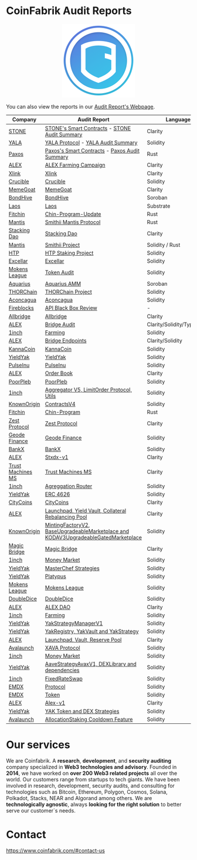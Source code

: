 # CoinFabrik Audit Reports

<div align="center">
  <img height="200" src="https://github.com/CoinFabrik/Audits/blob/main/coinfabrik-logo.png"  />
</div>

You can also view the reports in our [Audit Report's Webpage](https://www.coinfabrik.com/smart-contract-audit-reports/).

| Company | Audit Report    | Language | Date      |
| --------------------------------------------------------------------- | --------------- | -------- | --------- |
| [STONE](https://github.com/CoinFabrik/Audits/tree/main/$STONE)   | [STONE's Smart Contracts](https://github.com/CoinFabrik/coinfabrik-audit-reports/blob/main/$STONE/Coinfabrik-Stone-Audit-2025-03.pdf) - [STONE Audit Summary](https://www.coinfabrik.com/blog/stone-audit-report/) | Clarity | 03/2025 |
| [YALA](https://github.com/CoinFabrik/Audits/tree/main/YALA)   | [YALA Protocol](https://github.com/CoinFabrik/coinfabrik-audit-reports/blob/main/YALA/Coinfabrik-YALA-Audit-2025-02.pdf) - [YALA Audit Summary](https://www.coinfabrik.com/blog/yala-audit-report/) | Solidity | 02/2025 |
| [Paxos](https://github.com/CoinFabrik/Audits/tree/main/Paxos)   | [Paxos's Smart Contracts](https://github.com/CoinFabrik/coinfabrik-audit-reports/blob/main/Paxos/Coinfabrik-Paxos-Audit-2024-12.pdf) - [Paxos Audit Summary](https://www.coinfabrik.com/blog/paxos-audit-report/) | Rust | 12/2024 |
| [ALEX](https://github.com/CoinFabrik/Audits/tree/main/Alex)   | [ALEX Farming Campaign](https://github.com/CoinFabrik/coinfabrik-audit-reports/blob/main/ALEX/CoinFabirk-Alex-Farming-Campaign-Audit-01-2025.pdf) | Clarity | 01/2025 |
| [Xlink](https://github.com/CoinFabrik/Audits/tree/main/Xlink)   | [Xlink](https://github.com/CoinFabrik/coinfabrik-audit-reports/blob/main/Xlink/CoinFabrik-Xlink_Audit-2024-11.pdf) | Clarity | 11/2024 |
| [Crucible](https://github.com/CoinFabrik/Audits/tree/main/Crucible)   | [Crucible](https://github.com/CoinFabrik/coinfabrik-audit-reports/blob/main/Crucible/CoinFabrik-Crucible_Audit-2024-09.pdf) | Solidity | 10/2024 |
| [MemeGoat](https://github.com/CoinFabrik/Audits/tree/main/MemeGoat)   | [MemeGoat](https://github.com/CoinFabrik/coinfabrik-audit-reports/blob/main/MemeGoat/CoinFabrik-MemeGoat_Audit-2024-09.pdf) | Clarity | 09/2024 |
| [BondHive](https://github.com/CoinFabrik/Audits/tree/main/BondHive)   | [BondHive](https://github.com/CoinFabrik/coinfabrik-audit-reports/blob/main/BondHive/CoinFabrik-BondHive_Audit-2024-09.pdf) | Soroban | 09/2024 |
| [Laos](https://github.com/CoinFabrik/Audits/tree/main/Laos)   | [Laos](https://github.com/CoinFabrik/coinfabrik-audit-reports/blob/main/Laos/CoinFabrik-LAOS_Audit-2024-08.pdf) | Substrate | 08/2024 | 
| [Fitchin](https://github.com/CoinFabrik/Audits/tree/main/Fitchin)   | [Chin-Program-Update](https://github.com/CoinFabrik/Audits/blob/main/Fitchin/CoinFabrik-Fitchin-Chin_Program_Update-June-2024.pdf) | Rust | 06/2024 |
| [Mantis](https://github.com/CoinFabrik/Audits/tree/main/Smithii)   | [Smithii Mantis Protocol](https://github.com/CoinFabrik/coinfabrik-audit-reports/blob/main/Mantis/06-2024-coinfabrik-smithii_mantis_protocol_audit.pdf) | Rust | 06/2024 |
| [Stacking Dao](https://github.com/CoinFabrik/Audits/tree/main/StackingDao)   | [Stacking Dao](https://github.com/CoinFabrik/Audits/blob/main/StackingDao/StakingDao-Strategy-v3-Audit-v2.pdf) | Clarity | 05/2024 |
| [Mantis](https://github.com/CoinFabrik/Audits/tree/main/Smithii)   | [Smithii Project](https://github.com/CoinFabrik/coinfabrik-audit-reports/blob/main/Mantis/05-2024-coinfabrik-smithii_project_audit.pdf) | Solidity / Rust | 05/2024 |
| [HTP](https://github.com/CoinFabrik/Audits/tree/main/HTP)   | [HTP Staking Project](https://github.com/CoinFabrik/Audits/blob/main/HTP/04-2024-Coinfabrik-Htp-Stacking-Protocol-Audit.pdf) | Solidity | 04/2024 |
| [Excellar](https://github.com/CoinFabrik/Audits/tree/main/Excellar)   | [Excellar](https://github.com/CoinFabrik/Audits/blob/main/Excellar/04-2024-CoinFabrik-Excellar-Audit-Report.pdf) | Solidity | 04/2024 |
| [Mokens League](https://github.com/CoinFabrik/Audits/tree/main/Mokens%League)   | [Token Audit](https://github.com/CoinFabrik/Audits/blob/main/Mokens%20League/04-16-2024-CoinFabrik-Mokens-League-Token-Audit.pdf) | Solidity | 04/2024 |
| [Aquarius](https://github.com/CoinFabrik/Audits/tree/main/Aquarius)   | [Aquarius AMM](https://github.com/CoinFabrik/coinfabrik-audit-reports/blob/main/Aquarius/CoinFabrik-Aquarius_AMM_Audit-March_2024.pdf) | Soroban | 03/2024 |
| [THORChain](https://github.com/CoinFabrik/Audits/tree/main/THORChain)   | [THORChain Project](https://github.com/CoinFabrik/Audits/blob/main/THORChain/CoinFabrik-THORChain_Audit-2024-01.pdf) | Solidity | 01/2024 |
| [Aconcagua](https://github.com/CoinFabrik/Audits/tree/main/Aconcagua)   | [Aconcagua](https://github.com/CoinFabrik/Audits/blob/main/Aconcagua/CoinFabrik-Aconcagua_Audit-2024-01.pdf) | Solidity | 01/2024 |
| [Fireblocks](https://github.com/CoinFabrik/Audits/tree/main/Fireblocks)   | [API Black Box Review](https://github.com/CoinFabrik/Audits/blob/main/Fireblocks/CoinFabrik-Fireblocks_API_Black_Box_Review-12-2023.pdf) | - | 12/2023 |
| [Allbridge](https://github.com/CoinFabrik/Audits/tree/main/Allbridge)   | [Allbridge](https://github.com/CoinFabrik/Audits/blob/main/Allbridge/AllBridge%20Audit%202023-06.pdf) | Clarity | 06/2023 |
| [ALEX](https://github.com/CoinFabrik/Audits/tree/main/ALEX)   | [Bridge Audit](https://github.com/CoinFabrik/Audits/blob/main/ALEX/2023-04%20Bridge.pdf) | Clarity/Solidity/Typescript | 04/2023 |
| [1inch](https://github.com/CoinFabrik/Audits/tree/main/1inch)   | [Farming](https://github.com/CoinFabrik/Audits/blob/main/1inch/2022-12%20Farming.pdf) | Solidity | 12/2022 |
| [ALEX](https://github.com/CoinFabrik/Audits/tree/main/ALEX)   | [Bridge Endpoints](https://github.com/CoinFabrik/Audits/blob/main/ALEX/2022-12%20Bridge%20Endpoints.pdf) | Clarity/Solidity | 12/2022 |
| [KannaCoin](https://github.com/CoinFabrik/Audits/blob/main/KannaCoin) | [KannaCoin](https://github.com/CoinFabrik/Audits/blob/main/KannaCoin/2022-11%20KannaCoin.pdf)               | Solidity | 11/2022 |
| [YieldYak](https://github.com/CoinFabrik/Audits/tree/main/YieldYak)   | [YieldYak](https://github.com/CoinFabrik/Audits/blob/main/YieldYak/2022-11%20YieldYak.pdf) | Solidity | 11/2022 |
| [PulseInu](https://github.com/CoinFabrik/Audits/blob/main/PulseInu) | [PulseInu](https://github.com/CoinFabrik/Audits/blob/main/2022-11%20PulseInu.pdf) | Solidity | 11/2022 |
| [ALEX](https://github.com/CoinFabrik/Audits/tree/main/ALEX)   | [Order Book](https://github.com/CoinFabrik/Audits/blob/main/ALEX/2022-10%20Order%20Book.pdf) | Clarity | 10/2022 |
| [PoorPleb](https://github.com/CoinFabrik/Audits/blob/main/PoorPleb) | [PoorPleb](https://github.com/CoinFabrik/Audits/blob/main/PoorPleb/2022-10%20PoorPleb.pdf) | Solidity | 10/2022 |
| [1inch](https://github.com/CoinFabrik/Audits/tree/main/1inch)   | [Aggregator V5, LimitOrder Protocol, Utils](https://github.com/CoinFabrik/Audits/blob/main/1inch/2022-09%20Aggregator%20V5%2C%20LimitOrder%20Protocol%2C%20Utils.pdf) | Solidity | 09/2022 |
| [KnownOrigin](https://github.com/CoinFabrik/Audits/tree/main/KnownOrigin)   | [ContractsV4](https://github.com/CoinFabrik/Audits/blob/main/KnownOrigin/2022-09%20ContractsV4.pdf) | Solidity | 09/2022 |
| [Fitchin](https://github.com/CoinFabrik/Audits/tree/main/Fitchin)   | [Chin-Program](https://github.com/CoinFabrik/Audits/blob/main/Fitchin/CoinFabrik-Fitchin-Chin_Program-September-2022.pdf) | Rust | 09/2022 |
| [Zest Protocol](https://github.com/CoinFabrik/Audits/blob/main/Zest%20Protocol) | [Zest Protocol](https://github.com/CoinFabrik/Audits/blob/main/Zest%20Protocol/2022-08%20Zest%20Protocol.pdf) | Clarity | 08/2022 |
| [Geode Finance](https://github.com/CoinFabrik/Audits/blob/main/Geode%20Finance) | [Geode Finance](https://github.com/CoinFabrik/Audits/blob/main/Geode%20Finance/2022-08%20Geode%20Finance.pdf) | Solidity | 08/2022 |
| [BankX](https://github.com/CoinFabrik/Audits/blob/main/BankX) | [BankX](https://github.com/CoinFabrik/Audits/blob/main/BankX/2022-08%20BankX.pdf) | Solidity | 08/2022 |
| [ALEX](https://github.com/CoinFabrik/Audits/tree/main/ALEX)   | [Stxdx-v1](https://github.com/CoinFabrik/Audits/blob/main/ALEX/2022-07%20Stxdx-v1.pdf) | Clarity | 07/2022 |
| [Trust Machines MS](https://github.com/CoinFabrik/Audits/blob/main/Trust%20Machines%20MS) | [Trust Machines MS](https://github.com/CoinFabrik/Audits/blob/main/Trust%20Machines%20MS/2022-07%20Trust%20Machines%20MS.pdf) | Clarity | 07/2022 |
| [1inch](https://github.com/CoinFabrik/Audits/tree/main/1inch)   | [Agreggation Router](https://github.com/CoinFabrik/Audits/blob/main/1inch/2022-06%20Agreggation%20Router%20V5.pdf) | Solidity | 06/2022 |
| [YieldYak](https://github.com/CoinFabrik/Audits/tree/main/YieldYak)   | [ERC 4626](https://github.com/CoinFabrik/Audits/blob/main/YieldYak/2022-06%20ERC%204626.pdf) | Solidity | 06/2022 |
| [CityCoins](https://github.com/CoinFabrik/Audits/blob/main/CityCoins) | [CityCoins](https://github.com/CoinFabrik/Audits/blob/main/CityCoins/2022-05%20CityCoins.pdf) | Clarity | 05/2022 |
| [ALEX](https://github.com/CoinFabrik/Audits/tree/main/ALEX)   | [Launchpad, Yield Vault, Collateral Rebalancing Pool](https://github.com/CoinFabrik/Audits/blob/main/ALEX/2022-04%20Launchpad%2C%20Yield%20Vault%2C%20Collateral%20Rebalancing%20Pool.pdf) | Clarity | 04/2022 |
| [KnownOrigin](https://github.com/CoinFabrik/Audits/tree/main/KnownOrigin)   | [MintingFactoryV2, BaseUpgradeableMarketplace and KODAV3UpgradeableGatedMarketplace](https://github.com/CoinFabrik/Audits/blob/main/KnownOrigin/2022-04%20MintingFactoryV2%2C%20BaseUpgradeableMarketplace%20and%20KODAV3UpgradeableGatedMarketplace.pdf) | Solidity | 04/2022 |
| [Magic Bridge](https://github.com/CoinFabrik/Audits/blob/main/Magic%20Bridge) | [Magic Bridge](https://github.com/CoinFabrik/Audits/blob/main/Magic%20Bridge/2022-04%20Magic%20Bridge.pdf) | Clarity | 04/2022 |
| [1inch](https://github.com/CoinFabrik/Audits/tree/main/1inch)   | [Money Market](https://github.com/CoinFabrik/Audits/blob/main/1inch/2022-03%20Money%20Market.pdf) | Solidity | 03/2022 |
| [YieldYak](https://github.com/CoinFabrik/Audits/tree/main/YieldYak)   | [MasterChef Strategies](https://github.com/CoinFabrik/Audits/blob/main/YieldYak/2022-03%20MasterChef%20Strategies.pdf) | Solidity | 03/2022 |
| [YieldYak](https://github.com/CoinFabrik/Audits/tree/main/YieldYak)   | [Platypus](https://github.com/CoinFabrik/Audits/blob/main/YieldYak/2022-02%20Platypus.pdf) | Solidity | 03/2022 |
| [Mokens League](https://github.com/CoinFabrik/Audits/blob/main/Mokens%20League) | [Mokens League](https://github.com/CoinFabrik/Audits/blob/main/Mokens%20League/2022-03%20Mokens%20League.pdf) | Solidity | 03/2022 |
| [DoubleDice](https://github.com/CoinFabrik/Audits/blob/main/DoubleDice) | [DoubleDice](https://github.com/CoinFabrik/Audits/blob/main/DoubleDice/2022-03%20DoubleDice.pdf) | Solidity | 03/2022 |
| [ALEX](https://github.com/CoinFabrik/Audits/tree/main/ALEX)   | [ALEX DAO](https://github.com/CoinFabrik/Audits/blob/main/ALEX/2022-02%20ALEX%20DAO.pdf) | Clarity | 02/2022 |
| [1inch](https://github.com/CoinFabrik/Audits/tree/main/1inch)   | [Farming](https://github.com/CoinFabrik/Audits/blob/main/1inch/2022-01%20Farming.pdf) | Solidity | 01/2022 |
| [YieldYak](https://github.com/CoinFabrik/Audits/tree/main/YieldYak)   | [YakStrategyManagerV1](https://github.com/CoinFabrik/Audits/blob/main/YieldYak/2022-01%20YakStrategyManagerV1.pdf) | Solidity | 01/2022 |
| [YieldYak](https://github.com/CoinFabrik/Audits/tree/main/YieldYak)   | [YakRegistry, YakVault and YakStrategy](https://github.com/CoinFabrik/Audits/blob/main/YieldYak/2022-01%20YakRegistry%2C%20YakVault%20and%20YakStrategy.pdf) | Solidity | 01/2022 |
| [ALEX](https://github.com/CoinFabrik/Audits/tree/main/ALEX)   | [Launchpad, Vault, Reserve Pool](https://github.com/CoinFabrik/Audits/blob/main/ALEX/2022-01%20Launchpad%2C%20Vault%2C%20Reserve%20Pool.pdf) | Clarity | 01/2022 |
| [Avalaunch](https://github.com/CoinFabrik/Audits/tree/main/Avalaunch)   | [XAVA Protocol](https://github.com/CoinFabrik/Audits/blob/main/Avalaunch/2022-01%20XAVA%20Protocol.pdf) | Solidity | 01/2022 |
| [1inch](https://github.com/CoinFabrik/Audits/tree/main/1inch)   | [Money Market](https://github.com/CoinFabrik/Audits/blob/main/1inch/2021-12%20Money%20Market.pdf) | Solidity | 12/2021 |
| [YieldYak](https://github.com/CoinFabrik/Audits/tree/main/YieldYak)   | [AaveStrategyAvaxV1, DEXLibrary and dependencies](https://github.com/CoinFabrik/Audits/blob/main/YieldYak/2021-12%20AaveStrategyAvaxV1%2C%20DEXLibrary%20and%20dependencies.pdf) | Solidity | 12/2021 |
| [1inch](https://github.com/CoinFabrik/Audits/tree/main/1inch)   | [FixedRateSwap](https://github.com/CoinFabrik/Audits/blob/main/1inch/2021-11%20FixedRateSwap.pdf) | Solidity | 11/2021 |
| [EMDX](https://github.com/CoinFabrik/Audits/tree/main/EMDX)   | [Protocol](https://github.com/CoinFabrik/Audits/blob/main/EMDX/2021-11%20Protocol.pdf) | Solidity | 11/2021 |
| [EMDX](https://github.com/CoinFabrik/Audits/tree/main/EMDX)   | [Token](https://github.com/CoinFabrik/Audits/blob/main/EMDX/2021-11%20Token.pdf) | Solidity | 11/2021 |
| [ALEX](https://github.com/CoinFabrik/Audits/tree/main/ALEX)   | [Alex-v1](https://github.com/CoinFabrik/Audits/blob/main/ALEX/2021-11%20Alex-v1.pdf) | Clarity | 11/2021 |
| [YieldYak](https://github.com/CoinFabrik/Audits/tree/main/YieldYak)   | [YAK Token and DEX Strategies](https://github.com/CoinFabrik/Audits/blob/main/YieldYak/2021-11%20YAK%20Token%20and%20DEX%20Strategies.pdf) | Solidity | 11/2021 |
| [Avalaunch](https://github.com/CoinFabrik/Audits/tree/main/Avalaunch)   | [AllocationStaking Cooldown Feature](https://github.com/CoinFabrik/Audits/blob/main/Avalaunch/2021-11%20AllocationStaking%20Cooldown%20Feature.pdf) | Solidity | 11/2021 |

# Our services
We are Coinfabrik. A **research**, **development**, and **security auditing** company specialized in **Web3 technologies and advisory**.
Founded in **2014**, we have worked on **over 200 Web3 related projects** all over the world. Our customers range from startups to tech giants. We have been involved in research, development, security audits, and consulting for technologies such as Bitcoin, Ethereum, Polygon, Cosmos, Solana, Polkadot, Stacks, NEAR and Algorand among others.
We are **technologically agnostic**, always **looking for the right solution** to better serve our customer`s needs.

# Contact
https://www.coinfabrik.com/#contact-us
